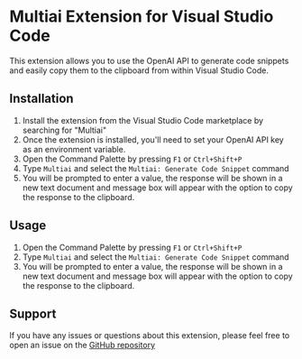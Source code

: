 # Multiai Extension for Visual Studio Code

This extension allows you to use the OpenAI API to generate code snippets and easily copy them to the clipboard from within Visual Studio Code.

## Installation

1. Install the extension from the Visual Studio Code marketplace by searching for "Multiai"
2. Once the extension is installed, you'll need to set your OpenAI API key as an environment variable.
3. Open the Command Palette by pressing `F1` or `Ctrl+Shift+P`
4. Type `Multiai` and select the `Multiai: Generate Code Snippet` command
5. You will be prompted to enter a value, the response will be shown in a new text document and message box will appear with the option to copy the response to the clipboard.

## Usage

1. Open the Command Palette by pressing `F1` or `Ctrl+Shift+P`
2. Type `Multiai` and select the `Multiai: Generate Code Snippet` command
3. You will be prompted to enter a value, the response will be shown in a new text document and message box will appear with the option to copy the response to the clipboard.

## Support

If you have any issues or questions about this extension, please feel free to open an issue on the [GitHub repository](multiai.netlify.app)
